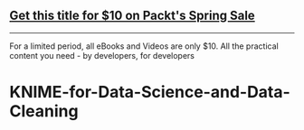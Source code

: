 ## [Get this title for $10 on Packt's Spring Sale](https://www.packt.com/V17316?utm_source=github&utm_medium=packt-github-repo&utm_campaign=spring_10_dollar_2022)
-----
For a limited period, all eBooks and Videos are only $10. All the practical content you need \- by developers, for developers

# KNIME-for-Data-Science-and-Data-Cleaning